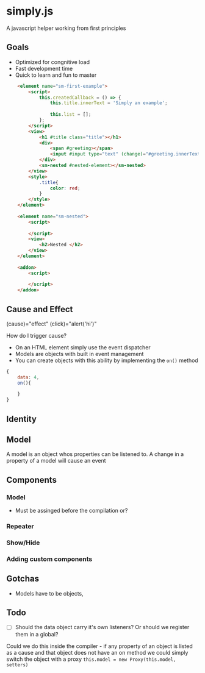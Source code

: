 # simply.js
A javascript helper working from first principles

## Goals
- Optimized for congnitive load
- Fast development time
- Quick to learn and fun to master

```html
    <element name="sm-first-example">
        <script>
            this.createdCallback = () => {
                this.title.innerText = 'Simply an example';
                
                this.list = [];
            };
        </script>
        <view>
            <h1 #title class="title"></h1>
            <div>
                <span #greeting></span>
                <input #input type="text" (change)="#greeting.innerText = #input.value"/>
            </div>
            <sm-nested #nested-element></sm-nested>
        </view>
        <style>
            .title{
                color: red;
            }
        </style>
    </element>
    
    <element name="sm-nested">
        <script>
            
        </script>
        <view>
            <h2>Nested </h2>
        </view>
    </element>
    
    <addon>
        <script>
            
        </script>
    </addon>
```

## Cause and Effect
(cause)="effect"
(click)="alert('hi')"

How do I trigger cause?
- On an HTML element simply use the event dispatcher
- Models are objects with built in event management
- You can create objects with this ability by implementing the `on()` method
```javascript
{
    data: 4,
    on(){
        
    }
}
```
## Identity

## Model
A model is an object whos properties can be listened to. A change in a property
of a model will cause an event

## Components

### Model
- Must be assinged before the compilation or?
### Repeater
### Show/Hide
### Adding custom components

## Gotchas
- Models have to be objects, 

## Todo
- [ ] Should the data object carry it's own listeners? Or should we register them 
      in a global?
      
Could we do this inside the compiler - if any property of an object is listed as a cause
and that object does not have an on method we could simply switch the object with a proxy
`this.model = new Proxy(this.model, setters)`